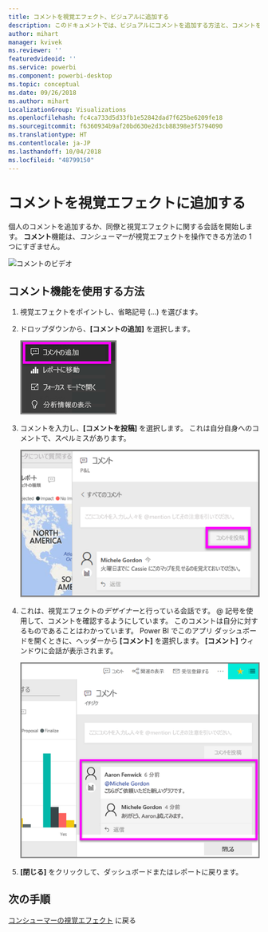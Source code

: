 ```yaml
---
title: コメントを視覚エフェクト、ビジュアルに追加する
description: このドキュメントでは、ビジュアルにコメントを追加する方法と、コメントを使用してビジュアルに関する会話を行う方法を示します。
author: mihart
manager: kvivek
ms.reviewer: ''
featuredvideoid: ''
ms.service: powerbi
ms.component: powerbi-desktop
ms.topic: conceptual
ms.date: 09/26/2018
ms.author: mihart
LocalizationGroup: Visualizations
ms.openlocfilehash: fc4ca733d5d33fb1e52842dad7f625be6209fe18
ms.sourcegitcommit: f6360934b9af20bd630e2d3cb88398e3f5794090
ms.translationtype: HT
ms.contentlocale: ja-JP
ms.lasthandoff: 10/04/2018
ms.locfileid: "48799150"
---
```

# <a name="add-comments-to-a-visualization"></a>コメントを視覚エフェクトに追加する
個人のコメントを追加するか、同僚と視覚エフェクトに関する会話を開始します。 **コメント**機能は、*コンシューマー*が視覚エフェクトを操作できる方法の 1 つにすぎません。 

![コメントのビデオ](media/end-user-comment/comment.gif)

## <a name="how-to-use-the-comment-feature"></a>コメント機能を使用する方法

1. 視覚エフェクトをポイントし、省略記号 (...) を選びます。    
2. ドロップダウンから、**[コメントの追加]** を選択します。

    ![[コメントの追加] が最初の選択肢](media/end-user-comment/power-bi-comment.png)  

3.  コメントを入力し、**[コメントを投稿]** を選択します。 これは自分自身へのコメントで、スペルミスがあります。

    ![自分自身へのコメントを追加する](media/end-user-comment/power-bi-comment-self2.png)  

4. これは、視覚エフェクトの*デザイナー*と行っている会話です。 @ 記号を使用して、コメントを確認するようにしています。 このコメントは自分に対するものであることはわかっています。 Power BI でこのアプリ ダッシュボードを開くときに、ヘッダーから **[コメント]** を選択します。 **[コメント]** ウィンドウに会話が表示されます。 

    ![コメントのメンションを追加する](media/end-user-comment/power-bi-comment-mention.png)  


5. **[閉じる]** をクリックして、ダッシュボードまたはレポートに戻ります。

## <a name="next-steps"></a>次の手順
[コンシューマーの視覚エフェクト](end-user-visualizations.md)  に戻る  
<!--[Select a visualization to open a report](end-user-open-report.md)-->